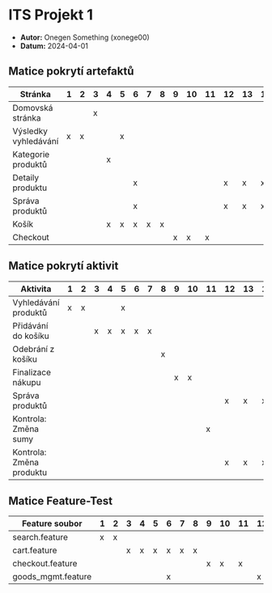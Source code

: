 # ITS Projekt 1

- **Autor:** Onegen Something (xonege00)
- **Datum:** 2024-04-01

## Matice pokrytí artefaktů

|       Stránka        |  1  |  2  |  3  |  4  |  5  |  6  |  7  |  8  |  9  | 10  | 11  | 12  | 13  | 14  |
| -------------------- | --- | --- | --- | --- | --- | --- | --- | --- | --- | --- | --- | --- | --- | --- |
| Domovská stránka     |     |     | x   |     |     |     |     |     |     |     |     |     |     |     |
| Výsledky vyhledávání | x   | x   |     |     | x   |     |     |     |     |     |     |     |     |     |
| Kategorie produktů   |     |     |     | x   |     |     |     |     |     |     |     |     |     |     |
| Detaily produktu     |     |     |     |     |     | x   |     |     |     |     |     | x   | x   | x   |
| Správa produktů      |     |     |     |     |     | x   |     |     |     |     |     | x   | x   | x   |
| Košík                |     |     |     | x   | x   | x   | x   | x   |     |     |     |     |     |     |
| Checkout             |     |     |     |     |     |     |     |     | x   | x   | x   |     |     |     |

## Matice pokrytí aktivit

|       Aktivita           |  1  |  2  |  3  |  4  |  5  |  6  |  7  |  8  |  9  | 10  | 11  | 12  | 13  | 14  |
| ------------------------ | --- | --- | --- | --- | --- | --- | --- | --- | --- | --- | --- | --- | --- | --- |
| Vyhledávání produktů     | x   | x   |     |     | x   |     |     |     |     |     |     |     |     |     |
| Přidávání do košíku      |     |     | x   | x   | x   | x   | x   |     |     |     |     |     |     |     |
| Odebrání z košíku        |     |     |     |     |     |     |     | x   |     |     |     |     |     |     |
| Finalizace nákupu        |     |     |     |     |     |     |     |     | x   | x   |     |     |     |     |
| Správa produktů          |     |     |     |     |     |     |     |     |     |     |     | x   | x   | x   |
| Kontrola: Změna sumy     |     |     |     |     |     |     |     |     |     |     | x   |     |     |     |
| Kontrola: Změna produktu |     |     |     |     |     |     |     |     |     |     |     | x   | x   | x   |

## Matice Feature-Test

|  Feature soubor    |  1  |  2  |  3  |  4  |  5  |  6  |  7  |  8  |  9  | 10  | 11  | 12  | 13  | 14  |
| ------------------ | --- | --- | --- | --- | --- | --- | --- | --- | --- | --- | --- | --- | --- | --- |
| search.feature     | x   | x   |     |     |     |     |     |     |     |     |     |     |     |     |
| cart.feature       |     |     | x   | x   | x   | x   | x   | x   |     |     |     |     |     |     |
| checkout.feature   |     |     |     |     |     |     |     |     | x   | x   | x   |     |     |     |
| goods_mgmt.feature |     |     |     |     |     | x   |     |     |     |     |     | x   | x   | x   |
